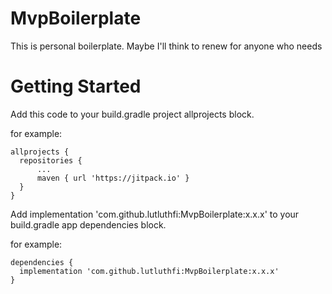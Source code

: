 # MvpBoilerplate

This is personal boilerplate. Maybe I'll think to renew for anyone who needs

# Getting Started

Add this code to your build.gradle project allprojects block.

for example:

    allprojects {
      repositories {
          ...
          maven { url 'https://jitpack.io' }
      }
    }
    
Add implementation 'com.github.lutluthfi:MvpBoilerplate:x.x.x' to your build.gradle app dependencies block.

for example:

    dependencies {
      implementation 'com.github.lutluthfi:MvpBoilerplate:x.x.x'
    }

